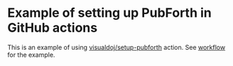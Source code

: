 # Example of setting up PubForth in GitHub actions

This is an example of using [visualdoj/setup-pubforth](https://github.com/visualdoj/setup-pubforth) action. See [workflow](.github/workflows/workflow.yml) for the example.
